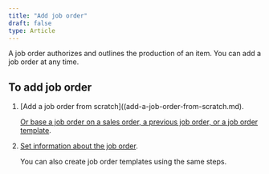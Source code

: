 ```yaml
---
title: "Add job order"
draft: false
type: Article
---
```


A job order authorizes and outlines the production of an item. You can add a job order at any time.

## To add job order

1. [Add a job order from scratch]((add-a-job-order-from-scratch.md).

    [Or base a job order on a sales order, a previous job order, or a job order template](add-a-job-order-based-on-a-sales-order--a-previous-job-order--a-job-template--or-an-inter-facility-demand-order.md).


2. [Set information about the job order](set-information-about-the-job-order.md).


    You can also create job order templates using the same steps.

​
